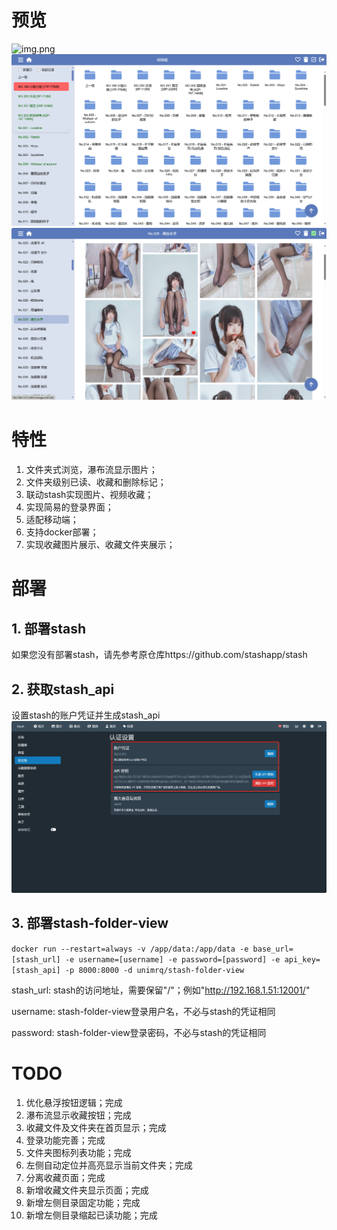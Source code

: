 # 预览
![img.png](static/images/img.png)
![img_1.png](static/images/img_1.png)
![img_2.png](static/images/img_2.png)
# 特性
1. 文件夹式浏览，瀑布流显示图片；
2. 文件夹级别已读、收藏和删除标记；
3. 联动stash实现图片、视频收藏；
4. 实现简易的登录界面；
5. 适配移动端；
6. 支持docker部署；
7. 实现收藏图片展示、收藏文件夹展示；
# 部署
## 1. 部署stash
如果您没有部署stash，请先参考原仓库https://github.com/stashapp/stash
## 2. 获取stash_api
设置stash的账户凭证并生成stash_api
![img_3.png](static/images/img_3.png)
## 3. 部署stash-folder-view
``docker run --restart=always -v /app/data:/app/data -e base_url=[stash_url] -e username=[username] -e password=[password] -e api_key=[stash_api] -p 8000:8000 -d unimrq/stash-folder-view``

stash_url: stash的访问地址，需要保留"/"；例如"http://192.168.1.51:12001/"

username: stash-folder-view登录用户名，不必与stash的凭证相同

password: stash-folder-view登录密码，不必与stash的凭证相同
# TODO
1. 优化悬浮按钮逻辑；完成
2. 瀑布流显示收藏按钮；完成
3. 收藏文件及文件夹在首页显示；完成
4. 登录功能完善；完成
5. 文件夹图标列表功能；完成
6. 左侧自动定位并高亮显示当前文件夹；完成
7. 分离收藏页面；完成
8. 新增收藏文件夹显示页面；完成
9. 新增左侧目录固定功能；完成
10. 新增左侧目录缩起已读功能；完成